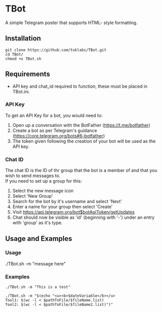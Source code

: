 # TBot</br>
A simple Telegram poster that supports HTML- style formatting.</br>
## Installation</br>
```
git clone https://github.com/toklabs/TBot.git
cd TBot/
chmod +x TBot.sh
```
## Requirements</br>
* API key and chat_id required to function, these must be placed in TBot.ini.</br>
### API Key
To get an API Key for a bot, you would need to:
1. Open up a conversation with the BotFather (https://t.me/botfather)
2. Create a bot as per Telegram's guidance (https://core.telegram.org/bots#6-botfather)
3. The token given following the creation of your bot will be used as the API key.
### Chat ID
The chat ID is the ID of thr group that the bot is a member of and that you wish to send messages to. </br>
If you need to set up a group for this:
1. Select the new message icon
2. Select 'New Group'
3. Search for the bot by it's username and select 'Next'
4. Enter a name for your group then select 'Create'
5. Visit https://api.telegram.org/bot$botApiToken/getUpdates
6. Chat should now be visible as 'id' (beginning with '-') under an entry with 'group' as it's type.
## Usage and Examples</br>
### Usage</br>
./TBot.sh -m "message here"
### Examples
```
./TBot.sh -m "This is a test"
```
```
./TBot.sh -m "$(echo "<u><b>$dateVariable</b></u>
Tool1: $(wc -l < $pathToFile/$fileName.list)
Tool2: $(wc -l < $pathToFile/$fileName2.list)")"
```